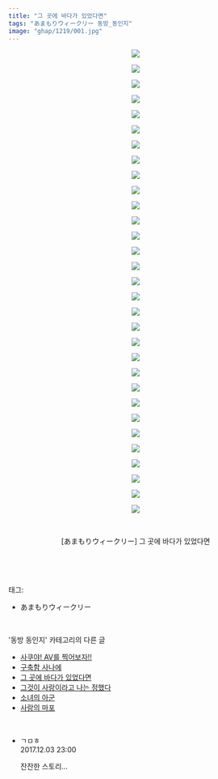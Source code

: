 ```yaml
---
title: "그 곳에 바다가 있었다면"
tags: "あまもりウィークリー 동방_동인지"
image: "ghap/1219/001.jpg"
---
```

<div class="article">
<p style="text-align: center; clear: none; float: none;"><img src="{{ site.nasurl }}/ghap/1219/001.jpg"/></p>
<p style="text-align: center; clear: none; float: none;"><img src="{{ site.nasurl }}/ghap/1219/002.jpg"/></p>
<p style="text-align: center; clear: none; float: none;"><img src="{{ site.nasurl }}/ghap/1219/003.jpg"/></p>
<p style="text-align: center; clear: none; float: none;"><img src="{{ site.nasurl }}/ghap/1219/004.jpg"/></p>
<p style="text-align: center; clear: none; float: none;"><img src="{{ site.nasurl }}/ghap/1219/005.jpg"/></p>
<p style="text-align: center; clear: none; float: none;"><img src="{{ site.nasurl }}/ghap/1219/006.jpg"/></p>
<p style="text-align: center; clear: none; float: none;"><img src="{{ site.nasurl }}/ghap/1219/007.jpg"/></p>
<p style="text-align: center; clear: none; float: none;"><img src="{{ site.nasurl }}/ghap/1219/008.jpg"/></p>
<p style="text-align: center; clear: none; float: none;"><img src="{{ site.nasurl }}/ghap/1219/009.jpg"/></p>
<p style="text-align: center; clear: none; float: none;"><img src="{{ site.nasurl }}/ghap/1219/010.jpg"/></p>
<p style="text-align: center; clear: none; float: none;"><img src="{{ site.nasurl }}/ghap/1219/011.jpg"/></p>
<p style="text-align: center; clear: none; float: none;"><img src="{{ site.nasurl }}/ghap/1219/012.jpg"/></p>
<p style="text-align: center; clear: none; float: none;"><img src="{{ site.nasurl }}/ghap/1219/013.jpg"/></p>
<p style="text-align: center; clear: none; float: none;"><img src="{{ site.nasurl }}/ghap/1219/014.jpg"/></p>
<p style="text-align: center; clear: none; float: none;"><img src="{{ site.nasurl }}/ghap/1219/015.jpg"/></p>
<p style="text-align: center; clear: none; float: none;"><img src="{{ site.nasurl }}/ghap/1219/016.jpg"/></p>
<p style="text-align: center; clear: none; float: none;"><img src="{{ site.nasurl }}/ghap/1219/017.jpg"/></p>
<p style="text-align: center; clear: none; float: none;"><img src="{{ site.nasurl }}/ghap/1219/018.jpg"/></p>
<p style="text-align: center; clear: none; float: none;"><img src="{{ site.nasurl }}/ghap/1219/019.jpg"/></p>
<p style="text-align: center; clear: none; float: none;"><img src="{{ site.nasurl }}/ghap/1219/020.jpg"/></p>
<p style="text-align: center; clear: none; float: none;"><img src="{{ site.nasurl }}/ghap/1219/021.jpg"/></p>
<p style="text-align: center; clear: none; float: none;"><img src="{{ site.nasurl }}/ghap/1219/022.jpg"/></p>
<p style="text-align: center; clear: none; float: none;"><img src="{{ site.nasurl }}/ghap/1219/023.jpg"/></p>
<p style="text-align: center; clear: none; float: none;"><img src="{{ site.nasurl }}/ghap/1219/024.jpg"/></p>
<p style="text-align: center; clear: none; float: none;"><img src="{{ site.nasurl }}/ghap/1219/025.jpg"/></p>
<p style="text-align: center; clear: none; float: none;"><img src="{{ site.nasurl }}/ghap/1219/026.jpg"/></p>
<p style="text-align: center; clear: none; float: none;"><img src="{{ site.nasurl }}/ghap/1219/027.jpg"/></p>
<p style="text-align: center; clear: none; float: none;"><img src="{{ site.nasurl }}/ghap/1219/028.jpg"/></p>
<p style="text-align: center; clear: none; float: none;"><img src="{{ site.nasurl }}/ghap/1219/029.jpg"/></p>
<p style="text-align: center; clear: none; float: none;"><img src="{{ site.nasurl }}/ghap/1219/030.jpg"/></p>
<p style="text-align: center; clear: none; float: none;"><img src="{{ site.nasurl }}/ghap/1219/031.jpg"/></p>
<p style="text-align: center; clear: none; float: none;"><br/></p>
<p style="text-align: center; clear: none; float: none;">[あまもりウィークリー] 그 곳에 바다가 있었다면</p>
<p><br/></p>
</div><br/>
<div class="tagTrail">
<p>태그: </p>
<ul>
<li>あまもりウィークリー</li>
</ul>
</div><br/>
<div class="another">
<p>'동방 동인지' 카테고리의 다른 글</p>
<ul>
<li><a href="/2016-07-29-ghap_1221">사쿠야! AV를 찍어보자!!</a></li>
<li><a href="/2016-07-29-ghap_1220">구축함 사나에</a></li>
<li><a href="/2016-07-29-ghap_1219">그 곳에 바다가 있었다면</a></li>
<li><a href="/2016-07-29-ghap_1218">그것이 사랑이라고 나는 정했다</a></li>
<li><a href="/2016-07-29-ghap_1217">소녀의 아군</a></li>
<li><a href="/2016-07-29-ghap_1216">사랑의 마포</a></li>
</ul>
</div><br/>
<div class="cb_module cb_fluid">
<div class="cb_wrt cb_profile">
<div class="comment">
<ul>
<li class="cb_thumb_off" id="comment15143982">
<div class="cb_comment_area">
<div class="cb_info_area">
<div class="cb_section">
<span class="cb_nick_name">ㄱㅁㅎ</span>
</div>
<div class="cb_section">
<span class="cb_date">2017.12.03 23:00 </span>
</div>
</div>
<div class="cb_dsc_comment">
<p class="cb_dsc">
											잔잔한 스토리...
										</p>
</div>
</div></li>
</ul>
</div>
</div><!-- commentList close -->
</div><br/>
